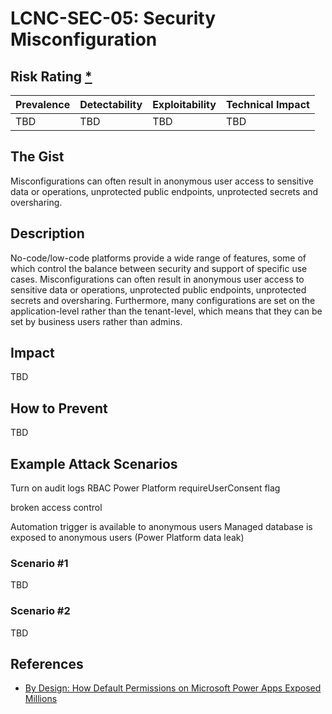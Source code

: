 # LCNC-SEC-05: Security Misconfiguration

## Risk Rating [*](https://owasp.org/www-project-top-ten/2017/Note_About_Risks)

| Prevalence | Detectability | Exploitability | Technical Impact |
| --- | --- | --- | --- |
| TBD | TBD | TBD | TBD |

## The Gist

Misconfigurations can often result in anonymous user access to sensitive data or operations, unprotected public endpoints, unprotected secrets and oversharing.

## Description

No-code/low-code platforms provide a wide range of features, some of which control the balance between security and support of specific use cases. 
Misconfigurations can often result in anonymous user access to sensitive data or operations, unprotected public endpoints, unprotected secrets and oversharing.
Furthermore, many configurations are set on the application-level rather than the tenant-level, which means that they can be set by business users rather than admins.

## Impact

TBD

## How to Prevent

TBD

## Example Attack Scenarios

Turn on audit logs
RBAC
Power Platform requireUserConsent flag

broken access control

Automation trigger is available to anonymous users
Managed database is exposed to anonymous users (Power Platform data leak)

### Scenario #1

TBD

### Scenario #2

TBD

## References

- [By Design: How Default Permissions on Microsoft Power Apps Exposed Millions](https://www.upguard.com/breaches/power-apps)